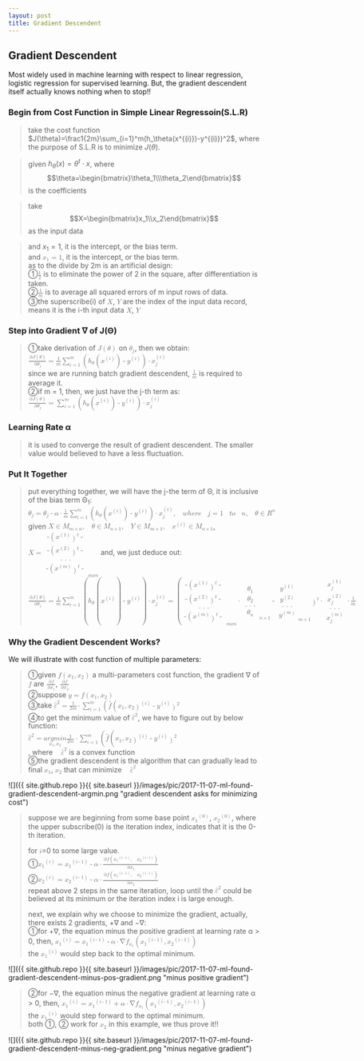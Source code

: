 ```yaml
---
layout: post
title: Gradient Descendent
---
```


## Gradient Descendent
<p class="message">
Most widely used in machine learning with respect to linear regression, logistic regression for supervised learning.  But, the gradient descendent itself actually knows nothing when to stop!!    
</p>

### Begin from Cost Function in Simple Linear Regressoin(S.L.R)
>take the cost function $J(\theta)=\frac1{2m}\sum_{i=1}^m(h_\theta(x^{(i)})-y^{(i)})^2$, where the purpose of S.L.R is to minimize $J(\theta)$.  
<!-- >take the cost function <math xmlns="http://www.w3.org/1998/Math/MathML"><mi>J</mi><mo>(</mo><mi>&#x3B8;</mi><mo>)</mo><mo>=</mo><mfrac><mstyle displaystyle="true"><mn>1</mn></mstyle><mstyle displaystyle="true"><mi>2m</mi></mstyle></mfrac><munderover><mo>&#x2211;</mo><mrow><mi>i</mi><mo>=</mo><mn>1</mn></mrow><mi>m</mi></munderover><mo>(</mo><msub><mi>h</mi><mi>&#x3B8;</mi></msub><mo>(</mo><msup><mi>x</mi><mrow><mo>(</mo><mi>i</mi><mo>)</mo></mrow></msup><mo>)</mo><mo>-</mo><msup><mi>y</mi><mrow><mo>(</mo><mi>i</mi><mo>)</mo></mrow></msup><msup><mo>)</mo><mn>2</mn></msup></math>, where the purpose of S.L.R is to minimize <math xmlns="http://www.w3.org/1998/Math/MathML"><mi>J</mi><mo>(</mo><mi>&#x3B8;</mi><mo>)</mo></math>.   -->
<!-- why LaTex matrix should be $$...$$, to be conti -->
>given $h_\theta(x)=\theta^t\cdot x$, where $$\theta=\begin{bmatrix}\theta_1\\\theta_2\end{bmatrix}$$ is the coefficients  
<!-- >given <math xmlns="http://www.w3.org/1998/Math/MathML"><msub><mi>h</mi><mi>&#x3B8;</mi></msub><mo>(</mo><mi>x</mi><mo>)</mo><mo>=</mo><msup><mi>&#x3B8;</mi><mi>t</mi></msup><mo>&#xB7;</mo><mi>x</mi></math>, where <math xmlns="http://www.w3.org/1998/Math/MathML"><mi>&#x3B8;</mi><mo>=</mo><mfenced open="[" close="]"><mtable><mtr><mtd><msub><mi>&#x3B8;</mi><mn>1</mn></msub></mtd></mtr><mtr><mtd><mi>&#x3B8;</mi><mn>2</mn></mtd></mtr></mtable></mfenced></math> is the coefficients,   -->
>take $$X=\begin{bmatrix}x_1\\x_2\end{bmatrix}$$ as the input data  
<!-- >take <math xmlns="http://www.w3.org/1998/Math/MathML"><mi>X</mi><mo>=</mo><mfenced open="[" close="]"><mtable><mtr><mtd><msub><mi>x</mi><mn>1</mn></msub></mtd></mtr><mtr><mtd><mi>x</mi><mn>2</mn></mtd></mtr></mtable></mfenced></math> as the input data   -->
>and $x_1=1$, it is the intercept, or the bias term.  
>and <math xmlns="http://www.w3.org/1998/Math/MathML"><msub><mi>x</mi><mn>1</mn></msub><mo>=</mo><mn>1</mn></math>, it is the intercept, or the bias term.  
>as to the divide by 2m is an artificial design:  
>&#10112;<math xmlns="http://www.w3.org/1998/Math/MathML"><mfrac><mn>1</mn><mn>2</mn></mfrac></math> is to eliminate the power of 2 in the square, after differentiation is taken.  
>&#10113;<math xmlns="http://www.w3.org/1998/Math/MathML"><mfrac><mn>1</mn><mi>m</mi></mfrac></math> is to average all squared errors of m input rows of data.  
>&#10114;the superscribe(i) of <math xmlns="http://www.w3.org/1998/Math/MathML"><mi>X</mi></math>, <math xmlns="http://www.w3.org/1998/Math/MathML"><mi>Y</mi></math> are the index of the input data record, means it is the i-th input data <math xmlns="http://www.w3.org/1998/Math/MathML"><mi>X</mi></math>, <math xmlns="http://www.w3.org/1998/Math/MathML"><mi>Y</mi></math>  

### Step into Gradient &nabla; of J(&Theta;)
>&#10112;take derivation of <math xmlns="http://www.w3.org/1998/Math/MathML"><mi>J</mi><mo>(</mo><mi>&#x3B8;</mi><mo>)</mo></math> on <math xmlns="http://www.w3.org/1998/Math/MathML"><msub><mi>&#x3B8;</mi><mi>j</mi></msub></math>, then we obtain:  
><math xmlns="http://www.w3.org/1998/Math/MathML"><mfrac><mrow><mo>&#x2202;</mo><mi>J</mi><mo>(</mo><mi>&#x3B8;</mi><mo>)</mo></mrow><mrow><mo>&#x2202;</mo><msub><mi>&#x3B8;</mi><mi>j</mi></msub></mrow></mfrac><mo>=</mo><mfrac><mn>1</mn><mi>m</mi></mfrac><munderover><mo>&#x2211;</mo><mrow><mi>i</mi><mo>=</mo><mn>1</mn></mrow><mi>m</mi></munderover><mo>(</mo><msub><mi>h</mi><mi>&#x3B8;</mi></msub><mo>(</mo><msup><mi>x</mi><mrow><mo>(</mo><mi>i</mi><mo>)</mo></mrow></msup><mo>)</mo><mo>-</mo><msup><mi>y</mi><mrow><mo>(</mo><mi>i</mi><mo>)</mo></mrow></msup><mo>)</mo><mo>&#xB7;</mo><msubsup><mi>x</mi><mi>j</mi><mrow><mo>(</mo><mi>i</mi><mo>)</mo></mrow></msubsup></math>  
>since we are running batch gradient descendent, <math xmlns="http://www.w3.org/1998/Math/MathML"><mfrac><mn>1</mn><mi>m</mi></mfrac></math> is required to average it.  
>&#10113;if m = 1, then, we just have the j-th term as:  
><math xmlns="http://www.w3.org/1998/Math/MathML"><mfrac><mrow><mo>&#x2202;</mo><mi>J</mi><mo>(</mo><mi>&#x3B8;</mi><mo>)</mo></mrow><mrow><mo>&#x2202;</mo><msub><mi>&#x3B8;</mi><mi>j</mi></msub></mrow></mfrac><mo>=</mo><munderover><mo>&#x2211;</mo><mrow><mi>i</mi><mo>=</mo><mn>1</mn></mrow><mi>m</mi></munderover><mo>(</mo><msub><mi>h</mi><mi>&#x3B8;</mi></msub><mo>(</mo><msup><mi>x</mi><mrow><mo>(</mo><mi>i</mi><mo>)</mo></mrow></msup><mo>)</mo><mo>-</mo><msup><mi>y</mi><mrow><mo>(</mo><mi>i</mi><mo>)</mo></mrow></msup><mo>)</mo><mo>&#xB7;</mo><msubsup><mi>x</mi><mi>j</mi><mrow><mo>(</mo><mi>i</mi><mo>)</mo></mrow></msubsup></math>  

### Learning Rate &alpha;

>it is used to converge the result of gradient descendent.  The smaller value would believed to have a less fluctuation.

### Put It Together

>put everything together, we will have the j-the term of &Theta;, it is inclusive of the bias term &Theta;<sub>1</sub>:  
><math xmlns="http://www.w3.org/1998/Math/MathML"><msub><mi>&#x3B8;</mi><mi>j</mi></msub><mo>=</mo><msub><mi>&#x3B8;</mi><mi>j</mi></msub><mo>-</mo><mi>&#x3B1;</mi><mo>&#xB7;</mo><mfrac><mn>1</mn><mi>m</mi></mfrac><munderover><mo>&#x2211;</mo><mrow><mi>i</mi><mo>=</mo><mn>1</mn></mrow><mi>m</mi></munderover><mo>(</mo><msub><mi>h</mi><mi>&#x3B8;</mi></msub><mo>(</mo><msup><mi>x</mi><mrow><mo>(</mo><mi>i</mi><mo>)</mo></mrow></msup><mo>)</mo><mo>-</mo><msup><mi>y</mi><mrow><mo>(</mo><mi>i</mi><mo>)</mo></mrow></msup><mo>)</mo><mo>&#xB7;</mo><msubsup><mi>x</mi><mi>j</mi><mrow><mo>(</mo><mi>i</mi><mo>)</mo></mrow></msubsup><mo>,</mo><mo>&#xA0;</mo><mi>w</mi><mi>h</mi><mi>e</mi><mi>r</mi><mi>e</mi><mo>&#xA0;</mo><mi>j</mi><mo>=</mo><mn>1</mn><mo>&#xA0;</mo><mi>t</mi><mi>o</mi><mo>&#xA0;</mo><mi>n</mi><mo>,</mo><mo>&#xA0;</mo><mi>&#x3B8;</mi><mo>&#x2208;</mo><msup><mi>R</mi><mi>n</mi></msup></math>  
>given <math xmlns="http://www.w3.org/1998/Math/MathML"><mi>X</mi><mo>&#x2208;</mo><msub><mi>M</mi><mrow><mi>m</mi><mo>&#xD7;</mo><mi>n</mi></mrow></msub><mo>,</mo><mo>&#xA0;</mo><mi>&#x3B8;</mi><mo>&#x2208;</mo><msub><mi>M</mi><mrow><mi>n</mi><mo>&#xD7;</mo><mn>1</mn></mrow></msub><mo>,</mo><mo>&#xA0;</mo><mi>Y</mi><mo>&#x2208;</mo><msub><mi>M</mi><mrow><mi>m</mi><mo>&#xD7;</mo><mn>1</mn></mrow></msub><mo>,</mo><mo>&#xA0;</mo><msup><mi>x</mi><mrow><mo>(</mo><mi>i</mi><mo>)</mo></mrow></msup><mo>&#x2208;</mo><msub><mi>M</mi><mrow><mi>n</mi><mo>&#xD7;</mo><mn>1</mn></mrow></msub></math>,  
><math xmlns="http://www.w3.org/1998/Math/MathML"><mi>X</mi><mo>=</mo><msub><mfenced open="[" close="]"><mtable><mtr><mtd><mo>-</mo><mo>(</mo><msup><mi>x</mi><mrow><mo>(</mo><mn>1</mn><mo>)</mo></mrow></msup><msup><mo>)</mo><mi>t</mi></msup><mo>-</mo></mtd></mtr><mtr><mtd><mo>-</mo><mo>(</mo><msup><mi>x</mi><mrow><mo>(</mo><mn>2</mn><mo>)</mo></mrow></msup><msup><mo>)</mo><mi>t</mi></msup><mo>-</mo></mtd></mtr><mtr><mtd><mo>.</mo><mo>.</mo><mo>.</mo></mtd></mtr><mtr><mtd><mo>-</mo><mo>(</mo><msup><mi>x</mi><mrow><mo>(</mo><mi>m</mi><mo>)</mo></mrow></msup><msup><mo>)</mo><mi>t</mi></msup><mo>-</mo></mtd></mtr></mtable></mfenced><mrow><mi>m</mi><mi>x</mi><mi>n</mi></mrow></msub></math>
>and, we just deduce out:  
><math xmlns="http://www.w3.org/1998/Math/MathML"><mfrac><mrow><mo>&#x2202;</mo><mi>J</mi><mo>(</mo><mi>&#x3B8;</mi><mo>)</mo></mrow><mrow><mo>&#x2202;</mo><msub><mi>&#x3B8;</mi><mi>j</mi></msub></mrow></mfrac><mo>=</mo><mfrac><mn>1</mn><mi>m</mi></mfrac><munderover><mo>&#x2211;</mo><mrow><mi>i</mi><mo>=</mo><mn>1</mn></mrow><mi>m</mi></munderover><mo>(</mo><msub><mi>h</mi><mi>&#x3B8;</mi></msub><mo>(</mo><msup><mi>x</mi><mrow><mo>(</mo><mi>i</mi><mo>)</mo></mrow></msup><mo>)</mo><mo>-</mo><msup><mi>y</mi><mrow><mo>(</mo><mi>i</mi><mo>)</mo></mrow></msup><mo>)</mo><mo>&#xB7;</mo><msubsup><mi>x</mi><mi>j</mi><mrow><mo>(</mo><mi>i</mi><mo>)</mo></mrow></msubsup><mspace linebreak="newline"/><mo>=</mo><mo>(</mo><msub><mfenced open="[" close="]"><mtable><mtr><mtd><mo>-</mo><mo>(</mo><msup><mi>x</mi><mrow><mo>(</mo><mn>1</mn><mo>)</mo></mrow></msup><msup><mo>)</mo><mi>t</mi></msup><mo>-</mo></mtd></mtr><mtr><mtd><mo>-</mo><mo>(</mo><msup><mi>x</mi><mrow><mo>(</mo><mn>2</mn><mo>)</mo></mrow></msup><msup><mo>)</mo><mi>t</mi></msup><mo>-</mo></mtd></mtr><mtr><mtd><mo>.</mo><mo>.</mo><mo>.</mo></mtd></mtr><mtr><mtd><mo>-</mo><mo>(</mo><msup><mi>x</mi><mrow><mo>(</mo><mi>m</mi><mo>)</mo></mrow></msup><msup><mo>)</mo><mi>t</mi></msup><mo>-</mo></mtd></mtr></mtable></mfenced><mrow><mi>m</mi><mi>x</mi><mi>n</mi></mrow></msub><mo>&#xB7;</mo><msub><mfenced open="[" close="]"><mtable><mtr><mtd><msub><mi>&#x3B8;</mi><mn>1</mn></msub></mtd></mtr><mtr><mtd><msub><mi>&#x3B8;</mi><mn>2</mn></msub></mtd></mtr><mtr><mtd><mo>.</mo><mo>.</mo><mo>.</mo></mtd></mtr><mtr><mtd><msub><mi>&#x3B8;</mi><mi>n</mi></msub></mtd></mtr></mtable></mfenced><mrow><mi>n</mi><mo>&#xD7;</mo><mn>1</mn></mrow></msub><mo>-</mo><msub><mfenced open="[" close="]"><mtable><mtr><mtd><msup><mi>y</mi><mrow><mo>(</mo><mn>1</mn><mo>)</mo></mrow></msup></mtd></mtr><mtr><mtd><msup><mi>y</mi><mrow><mo>(</mo><mn>2</mn><mo>)</mo></mrow></msup></mtd></mtr><mtr><mtd><mo>.</mo><mo>.</mo><mo>.</mo></mtd></mtr><mtr><mtd><msup><mi>y</mi><mrow><mo>(</mo><mi>m</mi><mo>)</mo></mrow></msup></mtd></mtr></mtable></mfenced><mrow><mi>m</mi><mo>&#xD7;</mo><mn>1</mn></mrow></msub><msup><mo>)</mo><mi>t</mi></msup><mo>&#xB7;</mo><mfenced open="[" close="]"><mtable><mtr><mtd><msubsup><mi>x</mi><mi>j</mi><mrow><mo>(</mo><mn>1</mn><mo>)</mo></mrow></msubsup></mtd></mtr><mtr><mtd><msubsup><mi>x</mi><mi>j</mi><mrow><mo>(</mo><mn>2</mn><mo>)</mo></mrow></msubsup></mtd></mtr><mtr><mtd><mo>.</mo><mo>.</mo><mo>.</mo></mtd></mtr><mtr><mtd><msubsup><mi>x</mi><mi>j</mi><mrow><mo>(</mo><mi>m</mi><mo>)</mo></mrow></msubsup></mtd></mtr></mtable></mfenced><mo>&#xB7;</mo><mfrac><mn>1</mn><mi>m</mi></mfrac></math>

### Why the Gradient Descendent Works?
We will illustrate with cost function of multiple parameters:
>&#10112;given <math xmlns="http://www.w3.org/1998/Math/MathML"><mi>f</mi><mo>(</mo><msub><mi>x</mi><mn>1</mn></msub><mo>,</mo><msub><mi>x</mi><mn>2</mn></msub><mo>)</mo></math> a multi-parameters cost function, the gradient &nabla; of <math xmlns="http://www.w3.org/1998/Math/MathML"><mi>f</mi></math> are <math xmlns="http://www.w3.org/1998/Math/MathML"><mfrac><mrow><mo>&#x2202;</mo><mi>f</mi></mrow><mrow><mo>&#x2202;</mo><msub><mi>x</mi><mn>1</mn></msub></mrow></mfrac></math>, <math xmlns="http://www.w3.org/1998/Math/MathML"><mfrac><mstyle displaystyle="true"><mo>&#x2202;</mo><mi>f</mi></mstyle><mstyle displaystyle="true"><mo>&#x2202;</mo><msub><mi>x</mi><mn>2</mn></msub></mstyle></mfrac></math>  
>&#10113;suppose <math xmlns="http://www.w3.org/1998/Math/MathML"><mi>y</mi><mo>=</mo><mi>f</mi><mo>(</mo><msub><mi>x</mi><mn>1</mn></msub><mo>,</mo><msub><mi>x</mi><mn>2</mn></msub><mo>)</mo></math>  
>&#10114;take <math xmlns="http://www.w3.org/1998/Math/MathML"><msup><mover><mi>&#x3B5;</mi><mo>^</mo></mover><mn>2</mn></msup><mo>=</mo><mfrac><mn>1</mn><mrow><mn>2</mn><mi>m</mi></mrow></mfrac><mo>&#xB7;</mo><munderover><mo>&#x2211;</mo><mrow><mi>i</mi><mo>=</mo><mn>1</mn></mrow><mi>m</mi></munderover><mo>(</mo><mover><mi>f</mi><mo>^</mo></mover><mo>(</mo><msub><mi>x</mi><mn>1</mn></msub><mo>,</mo><msub><mi>x</mi><mn>2</mn></msub><msup><mo>)</mo><mrow><mo>(</mo><mi>i</mi><mo>)</mo></mrow></msup><mo>-</mo><msup><mi>y</mi><mrow><mo>(</mo><mi>i</mi><mo>)</mo></mrow></msup><msup><mo>)</mo><mn>2</mn></msup></math>  
>&#10115;to get the minimum value of <math xmlns="http://www.w3.org/1998/Math/MathML"><msup><mover><mi>&#x3B5;</mi><mo>^</mo></mover><mn>2</mn></msup></math>, we have to figure out by below function:  
><math xmlns="http://www.w3.org/1998/Math/MathML"><msup><mover><mi>&#x3B5;</mi><mo>^</mo></mover><mn>2</mn></msup><mo>=</mo><munder><mrow><mi>a</mi><mi>r</mi><mi>g</mi><mi>m</mi><mi>i</mi><mi>n</mi></mrow><mrow><msub><mi>x</mi><mn>1</mn></msub><mo>,</mo><msub><mi>x</mi><mn>2</mn></msub></mrow></munder><mfrac><mn>1</mn><mrow><mn>2</mn><mi>m</mi></mrow></mfrac><mo>&#xB7;</mo><munderover><mo>&#x2211;</mo><mrow><mi>i</mi><mo>=</mo><mn>1</mn></mrow><mi>m</mi></munderover><mo>(</mo><mover><mi>f</mi><mo>^</mo></mover><mo>(</mo><msub><mi>x</mi><mn>1</mn></msub><mo>,</mo><msub><mi>x</mi><mn>2</mn></msub><msup><mo>)</mo><mrow><mo>(</mo><mi>i</mi><mo>)</mo></mrow></msup><mo>-</mo><msup><mi>y</mi><mrow><mo>(</mo><mi>i</mi><mo>)</mo></mrow></msup><msup><mo>)</mo><mn>2</mn></msup></math>  
>, where <math xmlns="http://www.w3.org/1998/Math/MathML"><mo>&#xA0;</mo><msup><mover><mi>&#x3B5;</mi><mo>^</mo></mover><mn>2</mn></msup></math> is a convex function  
>&#10116;the gradient descendent is the algorithm that can gradually lead to final <math xmlns="http://www.w3.org/1998/Math/MathML"><msub><mi>x</mi><mn>1</mn></msub></math>, <math xmlns="http://www.w3.org/1998/Math/MathML"><msub><mi>x</mi><mn>2</mn></msub></math> that can minimize <math xmlns="http://www.w3.org/1998/Math/MathML"><mo>&#xA0;</mo><msup><mover><mi>&#x3B5;</mi><mo>^</mo></mover><mn>2</mn></msup></math>  

![]({{ site.github.repo }}{{ site.baseurl }}/images/pic/2017-11-07-ml-found-gradient-descendent-argmin.png "gradient descendent asks for minimizing cost")

>suppose we are beginning from some base point <math xmlns="http://www.w3.org/1998/Math/MathML"><msup><msub><mi>x</mi><mn>1</mn></msub><mrow><mo>(</mo><mn>0</mn><mo>)</mo></mrow></msup></math>, <math xmlns="http://www.w3.org/1998/Math/MathML"><msup><msub><mi>x</mi><mn>2</mn></msub><mrow><mo>(</mo><mn>0</mn><mo>)</mo></mrow></msup></math>, where the upper subscribe(0) is the iteration index, indicates that it is the 0-th iteration.  
>
>for <math xmlns="http://www.w3.org/1998/Math/MathML"><mi>i</mi></math>=0 to some large value.    
>&#10112;<math xmlns="http://www.w3.org/1998/Math/MathML"><msup><msub><mi>x</mi><mn>1</mn></msub><mrow><mo>(</mo><mi>i</mi><mo>)</mo></mrow></msup><mo>=</mo><msup><msub><mi>x</mi><mn>1</mn></msub><mrow><mo>(</mo><mi>i</mi><mo>-</mo><mn>1</mn><mo>)</mo></mrow></msup><mo>-</mo><mi>&#x3B1;</mi><mo>&#xB7;</mo><mfrac><mrow><mo>&#x2202;</mo><mrow><mi>f</mi><mo>(</mo><msup><msub><mi>x</mi><mn>1</mn></msub><mrow><mo>(</mo><mi>i</mi><mo>-</mo><mn>1</mn><mo>)</mo></mrow></msup><mo>,</mo><mo>&#xA0;</mo><msup><msub><mi>x</mi><mn>2</mn></msub><mrow><mo>(</mo><mi>i</mi><mo>-</mo><mn>1</mn><mo>)</mo></mrow></msup><mo>)</mo></mrow></mrow><mrow><mo>&#x2202;</mo><msub><mi>x</mi><mn>1</mn></msub></mrow></mfrac></math>  
>&#10113;<math xmlns="http://www.w3.org/1998/Math/MathML"><msup><msub><mi>x</mi><mn>2</mn></msub><mrow><mo>(</mo><mi>i</mi><mo>)</mo></mrow></msup><mo>=</mo><msup><msub><mi>x</mi><mn>2</mn></msub><mrow><mo>(</mo><mi>i</mi><mo>-</mo><mn>1</mn><mo>)</mo></mrow></msup><mo>-</mo><mi>&#x3B1;</mi><mo>&#xB7;</mo><mfrac><mrow><mo>&#x2202;</mo><mrow><mi>f</mi><mo>(</mo><msup><msub><mi>x</mi><mn>1</mn></msub><mrow><mo>(</mo><mi>i</mi><mo>-</mo><mn>1</mn><mo>)</mo></mrow></msup><mo>,</mo><mo>&#xA0;</mo><msup><msub><mi>x</mi><mn>2</mn></msub><mrow><mo>(</mo><mi>i</mi><mo>-</mo><mn>1</mn><mo>)</mo></mrow></msup><mo>)</mo></mrow></mrow><mrow><mo>&#x2202;</mo><msub><mi>x</mi><mn>2</mn></msub></mrow></mfrac></math>  
>repeat above 2 steps in the same iteration, loop until the <math xmlns="http://www.w3.org/1998/Math/MathML"><msup><mover><mi>&#x3B5;</mi><mo>^</mo></mover><mn>2</mn></msup></math> could be believed at its minimum or the iteration index i is large enough.  
>
>next, we explain why we choose to minimize the gradient, actually, there exists 2 gradients, +&nabla; and −&nabla;:  
>&#10112;for +&nabla;, the equation minus the positive gradient at learning rate &alpha; > 0, then, <math xmlns="http://www.w3.org/1998/Math/MathML"><msup><msub><mi>x</mi><mn>1</mn></msub><mrow><mo>(</mo><mi>i</mi><mo>)</mo></mrow></msup><mo>=</mo><msup><msub><mi>x</mi><mn>1</mn></msub><mrow><mo>(</mo><mi>i</mi><mo>-</mo><mn>1</mn><mo>)</mo></mrow></msup><mo>-</mo><mi>&#x3B1;</mi><mo>&#xB7;</mo><mo>&#x2207;</mo><msub><mi>f</mi><msub><mi>x</mi><mn>1</mn></msub></msub><mo>(</mo><msup><msub><mi>x</mi><mn>1</mn></msub><mrow><mo>(</mo><mi>i</mi><mo>-</mo><mn>1</mn><mo>)</mo></mrow></msup><mo>,</mo><msup><msub><mi>x</mi><mn>2</mn></msub><mrow><mo>(</mo><mi>i</mi><mo>-</mo><mn>1</mn><mo>)</mo></mrow></msup><mo>)</mo></math>  
>the <math xmlns="http://www.w3.org/1998/Math/MathML"><msup><msub><mi>x</mi><mn>1</mn></msub><mrow><mo>(</mo><mi>i</mi><mo>)</mo></mrow></msup></math> would step back to the optimal minimum.  

![]({{ site.github.repo }}{{ site.baseurl }}/images/pic/2017-11-07-ml-found-gradient-descendent-minus-pos-gradient.png "minus positive gradient")

>&#10113;for −&nabla;, the equation minus the negative gradient at learning rate &alpha; > 0, then, <math xmlns="http://www.w3.org/1998/Math/MathML"><msup><msub><mi>x</mi><mn>1</mn></msub><mrow><mo>(</mo><mi>i</mi><mo>)</mo></mrow></msup><mo>=</mo><msup><msub><mi>x</mi><mn>1</mn></msub><mrow><mo>(</mo><mi>i</mi><mo>-</mo><mn>1</mn><mo>)</mo></mrow></msup><mo>+</mo><mi>&#x3B1;</mi><mo>&#xB7;</mo><mo>&#x2207;</mo><msub><mi>f</mi><msub><mi>x</mi><mn>1</mn></msub></msub><mo>(</mo><msup><msub><mi>x</mi><mn>1</mn></msub><mrow><mo>(</mo><mi>i</mi><mo>-</mo><mn>1</mn><mo>)</mo></mrow></msup><mo>,</mo><msup><msub><mi>x</mi><mn>2</mn></msub><mrow><mo>(</mo><mi>i</mi><mo>-</mo><mn>1</mn><mo>)</mo></mrow></msup><mo>)</mo></math>  
>the <math xmlns="http://www.w3.org/1998/Math/MathML"><msup><msub><mi>x</mi><mn>1</mn></msub><mrow><mo>(</mo><mi>i</mi><mo>)</mo></mrow></msup></math> would step forward to the optimal minimum.  
>both &#10112;, &#10113; work for <math xmlns="http://www.w3.org/1998/Math/MathML"><msub><mi>x</mi><mn>2</mn></msub></math> in this example, we thus prove it!!  

![]({{ site.github.repo }}{{ site.baseurl }}/images/pic/2017-11-07-ml-found-gradient-descendent-minus-neg-gradient.png "minus negative gradient")